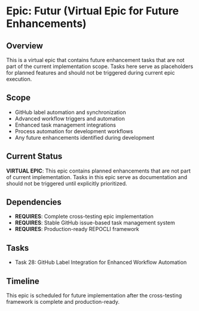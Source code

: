 # Epic: Futur (Virtual Epic for Future Enhancements)

## Overview
This is a virtual epic that contains future enhancement tasks that are not part of the current implementation scope. Tasks here serve as placeholders for planned features and should not be triggered during current epic execution.

## Scope
- GitHub label automation and synchronization  
- Advanced workflow triggers and automation
- Enhanced task management integrations
- Process automation for development workflows
- Any future enhancements identified during development

## Current Status
**VIRTUAL EPIC**: This epic contains planned enhancements that are not part of current implementation. Tasks in this epic serve as documentation and should not be triggered until explicitly prioritized.

## Dependencies
- **REQUIRES**: Complete cross-testing epic implementation
- **REQUIRES**: Stable GitHub issue-based task management system
- **REQUIRES**: Production-ready REPOCLI framework

## Tasks
- Task 28: GitHub Label Integration for Enhanced Workflow Automation

## Timeline
This epic is scheduled for future implementation after the cross-testing framework is complete and production-ready.
